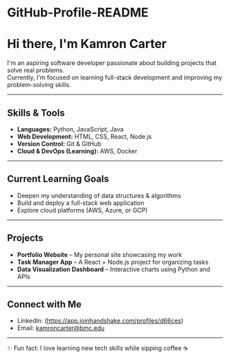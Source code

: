 # GitHub-Profile-README
# Hi there, I'm Kamron Carter 

I'm an aspiring software developer passionate about building projects that solve real problems.  
Currently, I'm focused on learning full-stack development and improving my problem-solving skills.  

---

## Skills & Tools  
- **Languages:** Python, JavaScript, Java  
- **Web Development:** HTML, CSS, React, Node.js  
- **Version Control:** Git & GitHub  
- **Cloud & DevOps (Learning):** AWS, Docker  

---

## Current Learning Goals  
- Deepen my understanding of data structures & algorithms  
- Build and deploy a full-stack web application  
- Explore cloud platforms (AWS, Azure, or GCP)  

---

## Projects  
- **Portfolio Website** – My personal site showcasing my work  
- **Task Manager App** – A React + Node.js project for organizing tasks  
- **Data Visualization Dashboard** – Interactive charts using Python and APIs  

---

## Connect with Me  
- LinkedIn: (https://app.joinhandshake.com/profiles/d66ces)  
- Email: kamroncarter@bmc.edu  

---

✨ Fun fact: I love learning new tech skills while sipping coffee ☕  


